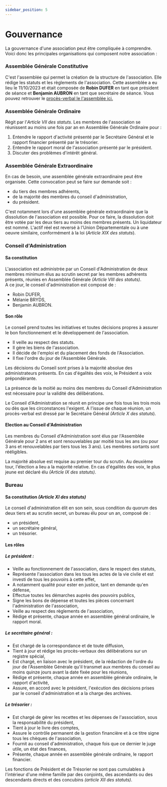 ```yaml
---
sidebar_position: 5
---
```


# Gouvernance

La gouvernance d'une association peut être compliquée à comprendre. Voici donc les principales organisations qui composent notre association : 

### Assemblée Générale Constitutive
C'est l'assemblée qui permet la création de la structure de l'association. Elle rédige les statuts et les règlements de l'association. Cette assemblée a eu lieu le 11/10/2023 et était composée de **Robin DUFER** en tant que président de séance et **Benjamin AUBRON** en tant que secrétaire de séance.
Vous pouvez retrouver le [procès-verbal le l'assemblée ici.](/pdf/Assemblée%20Générale%20Constitutive.pdf)

### Assemblée Générale Ordinaire

Régit par l'*Article VII des statuts*. Les membres de l'association se réunissent au moins une fois par an en Assemblée Générale Ordinaire pour : 
1. Entendre le rapport d'activité présenté par le Secrétaire Général et le rapport financier présenté par le trésorier.
3. Entendre le rapport moral de l'association présenté par le président.
2. Discuter des problèmes d'intérêt général.

### Assemblée Générale Extraordinaire

En cas de besoin, une assemblée générale extraordinaire peut être organisée. Cette convocation peut se faire sur demande soit :
- du tiers des membres adhérents,
- de la majorité des membres du conseil d'administration,
- du président.

C'est notamment lors d'une assemblée générale extraordinaire que la dissolution de l'association est possible. Pour ce faire, la dissolution doit être votée par les deux tiers au moins des membres présents. Un liquidateur est nommé. L'actif réel est reversé à l'Union Départementale ou à une oeuvre similaire, conformément à la loi (*Article XIX des statuts*).

### Conseil d'Administration

#### Sa constitution
L'association est administrée par un Conseil d'Administration de deux membres minimum élus au scrutin secret par les membres adhérents présents, réunies en Assemblée Générale *(Article VIII des statuts)*.  
A ce jour, le conseil d'administration est composé de :
- Robin DUFER,
- Mélanie BRYDS,
- Benjamin AUBRON.

#### Son rôle
Le conseil prend toutes les initiatives et toutes décisions propres à assurer le bon fonctionnement et le développement de l'association. 
- Il veille au respect des statuts.
- Il gère les biens de l'association.  
- Il décide de l'emploi et du placement des fonds de l'Association.
- Il fixe l'ordre du jour de l'Assemblée Générale.  

Les décisions du Conseil sont prises à la majorité absolue des administrateurs présents. En cas d'égalités des voix, le Président a voix prépondérante.

La présence de la moitié au moins des membres du Conseil d'Administration est nécessaire pour la validité des délibérations.

Le Conseil d'Administration se réunit en principe une fois tous les trois mois ou dès que les circonstances l'exigent. A l'issue de chaque réunion, un procès-verbal est dressé par le Secrétaire Général *(Article X des statuts*).

#### Election au Conseil d'Administration
Les membres du Conseil d'Administration sont élus par l'Assemblée Générale pour 2 ans et sont renouvelables par moitié tous les ans (ou pour 3 ans et renouvelables par tiers tous les 3 ans). Les membres sortants sont rééligibles.

La majorité absolue est requise au premier tour du scrutin. Au deuxième tour, l'élection a lieu a la majorité relative. En cas d'égalités des voix, le plus jeune est déclaré élu *(Article IX des statuts)*.


### Bureau
#### Sa constitution *(Article XI des statuts)*
Le conseil d'administration élit en son sein, sous condition du quorum des deux tiers et au scrutin secret, un bureau élu pour un an, composé de :
- un président,
- un secrétaire général,
- un trésorier.

#### Les rôles
##### Le président :
- Veille au fonctionnement de l'association, dans le respect des statuts,
- Représente l'association dans les tous les actes de la vie civile et est investi de tous les pouvoirs à cette effet,
- A notamment qualité pour ester en justice, tant en demande qu'en défense,
- Effectue toutes les démarches auprès des pouvoirs publics,
- Signe les bons de dépense et toutes les pièces concernant l'administration de l'association,
- Veille au respect des règlements de l'association,
- Rédige et présente, chaque année en assemblée général ordinaire, le rapport moral.

##### Le secrétaire général :
- Est chargé de la correspondance et de toute diffusion,
- Tient à jour et rédige les procès-verbaux des délibérations sur un registre spécial,
- Est chargé, en liaison avec le président, de la rédaction de l'ordre du jour de l'Assemblée Générale qu'il transmet aux membres du conseil au moins quinze jours avant la date fixée pour les réunions,
- Rédige et présente, chaque année en assemblée générale ordinaire, le rapport d'activité,
- Assure, en accord avec le président, l'exécution des décisions prises par le conseil d'administration et a la charge des archives.

##### Le trésorier :
- Est chargé de gérer les recettes et les dépenses de l'association, sous la responsabilité du président,
- Tient à jour le livre des comptes,
- Assure le contrôle permanent de la gestion financière et à ce titre signe tous les chèques de l'association,
- Fournit au conseil d'administration, chaque fois que ce dernier le juge utile, un état des finances,
- Présente, chaque année en assemblée générale ordinaire, le rapport financier.

Les fonctions de Président et de Trésorier ne sont pas cumulables à l'intérieur d'une même famille par des conjoints, des ascendants ou des descendants directs et des concubins *(article XII des statuts)*. 
